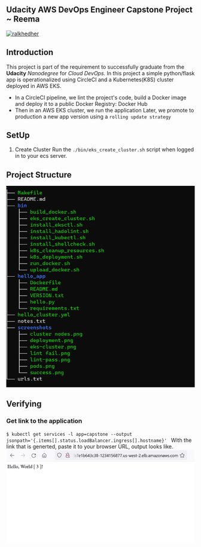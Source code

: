 ## Udacity AWS DevOps Engineer Capstone Project ~ Reema
[![ralkhedher](https://circleci.com/gh/ralkhedher/udacity-cap.svg?style=shield)](https://github.com/ralkhedher/udacity-cap)

## Introduction 
This project is part of the requirement to successfully graduate from the __Udacity__ *Nanodegree* for _Cloud DevOps_. 
In this project a simple python/flask app is operationalized using CircleCI and a Kubernetes(K8S) cluster deployed in AWS EKS.

- In a CircleCI pipeline, we lint the project's code, build a Docker image and deploy it to a public Docker Registry: Docker Hub
- Then in an AWS EKS cluster, we run the application Later, we promote to production a new app version using a `rolling update strategy`

## SetUp
1. Create Cluster
Run the `./bin/eks_create_cluster.sh` script when logged in to your ecs server.


## Project Structure
![Structure](screenshots/project-structure.png)

## Verifying
### Get link to the application
`$ kubectl get services -l app=capstone --output jsonpath='{.items[].status.loadBalancer.ingress[].hostname}' `
With the link that is generted, paste it to your browser URL, output looks like.\
![Success](screenshots/success.png)